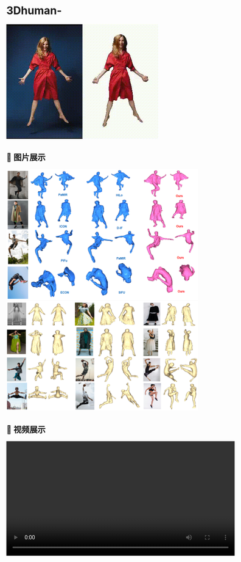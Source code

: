 # 3Dhuman-
![Demo GIF](1.gif)
## 📸 图片展示
![Image 1](comparsion.PNG)
![Image 2](pose.PNG)
## 🎥 视频展示

<video src="https://github.com/user-attachments/assets/91dbe191-ab7d-4463-a4c9-e0641f7d04a2" width="600" controls loop></video>
